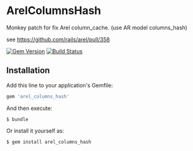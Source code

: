 # ArelColumnsHash

Monkey patch for fix Arel column_cache. (use AR model columns_hash)

see https://github.com/rails/arel/pull/358

[![Gem Version](https://badge.fury.io/rb/arel_columns_hash.svg)](http://badge.fury.io/rb/arel_columns_hash)
[![Build Status](https://travis-ci.org/winebarrel/arel_columns_hash.svg?branch=master)](https://travis-ci.org/winebarrel/arel_columns_hash)

## Installation

Add this line to your application's Gemfile:

```ruby
gem 'arel_columns_hash'
```

And then execute:

    $ bundle

Or install it yourself as:

    $ gem install arel_columns_hash
